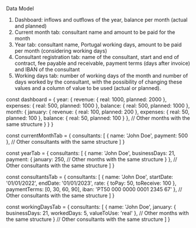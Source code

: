 Data Model

1. Dashboard: inflows and outflows of the year, balance per month (actual and planned)
2. Current month tab: consultant name and amount to be paid for the month
3. Year tab: consultant name, Portugal working days, amount to be paid per month (considering working days)
4. Consultant registration tab: name of the consultant, start and end of contract, fee payable and receivable, payment terms (days after invoice) and IBAN of the consultant
5. Working days tab: number of working days of the month and number of days worked by the consultant, with the possibility of changing these values and a column of value to be used (actual or planned).

const dashboard = {
  year: {
    revenue: {
      real: 1000,
      planned: 2000
    },
    expenses: {
      real: 500,
      planned: 1000
    },
    balance: {
      real: 500,
      planned: 1000
    },
    month: {
      january: {
        revenue: {
          real: 100,
          planned: 200
        },
        expenses: {
          real: 50,
          planned: 100
        },
        balance: {
          real: 50,
          planned: 100
        }
      },
      // Other months with the same structure
    }
  }
}

const currentMonthTab = {
  consultants: [
    {
      name: 'John Doe',
      payment: 500
    },
    // Other consultants with the same structure
  ]
}

const yearTab = {
  consultants: [
    {
      name: 'John Doe',
      businessDays: 21,
      payment: {
        january: 250,
        // Other months with the same structure
      }
    },
    // Other consultants with the same structure
  ]
}

const consultantsTab = {
  consultants: [
    {
      name: 'John Doe',
      startDate: '01/01/2022',
      endDate: '01/01/2023',
      rate: {
        toPay: 50,
        toReceive: 100
      },
      paymentTerms: [0, 30, 60, 90],
      iban: 'PT50 000 0000 0001 2345 67'
    },
    // Other consultants with the same structure
  ]
}

const workingDaysTab = {
  consultants: [
    {
      name: 'John Doe',
      january: {
        businessDays: 21,
        workedDays: 5,
        valueToUse: 'real'
      },
    // Other months with the same structure
    }
    // Other consultants with the same structure
  ]
}
